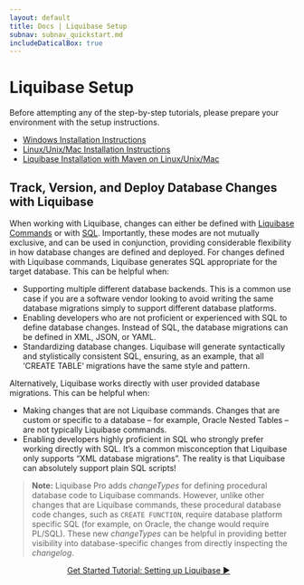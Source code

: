 ```yaml
---
layout: default
title: Docs | Liquibase Setup 
subnav: subnav_quickstart.md
includeDaticalBox: true
---
```


# Liquibase Setup
Before attempting any of the step-by-step tutorials, please prepare your environment with the setup instructions.
- [Windows Installation Instructions](/documentation/installation-windows.html)
- [Linux/Unix/Mac Installation Instructions](/documentation/installation-linux-unix-mac.html)
- [Liquibase Installation with Maven on Linux/Unix/Mac](/documentation/installation-linux-unix-mac-with-maven.html)

## Track, Version, and Deploy Database Changes with Liquibase

When working with Liquibase, changes can either be defined with [Liquibase Commands](/get_started/quickstart_lb.html) or 
with [SQL](/get_started/quickstart_sql.html). Importantly, these modes are not mutually exclusive, and can be used in conjunction, 
providing considerable flexibility in how database changes are defined and deployed. For changes defined with Liquibase commands, Liquibase 
generates SQL appropriate for the target database. This can be helpful when:
- Supporting multiple different database backends. This is a common use case if you are a software vendor looking to avoid writing the same database migrations simply to support different database platforms.
- Enabling developers who are not proficient or experienced with SQL to define database changes. Instead of SQL, the database migrations can be defined in XML, JSON, or YAML.
- Standardizing database changes. Liquibase will generate syntactically and stylistically consistent SQL, ensuring, as an example, that all ‘CREATE TABLE’ migrations have the same style and pattern.

Alternatively, Liquibase works directly with user provided database migrations. This can be helpful when:
- Making changes that are not Liquibase commands. Changes that are custom or specific to a database – for example, Oracle Nested Tables – are not typically Liquibase commands.
- Enabling developers highly proficient in SQL who strongly prefer working directly with SQL. It’s a common misconception that Liquibase only supports “XML database migrations”. The 
  reality is that Liquibase can absolutely support plain SQL scripts!

> **Note:** Liquibase Pro adds *changeTypes* for defining procedural database code to Liquibase commands. However, unlike other changes that are Liquibase commands, 
these procedural database code changes, such as `CREATE FUNCTION`, require database platform specific SQL (for example, on Oracle, the change would require PL/SQL). 
These new *changeTypes* can be helpful in providing better visibility into database-specific changes from directly inspecting the *changelog*.

<div class="cta-container" style="margin-left: auto; margin-right: auto; width: 300px; height: 50px">
<div class="cta cta--block"><a href="/get_started/lb-setup-tutorial.html">Get Started Tutorial: Setting up Liquibase ►</a></div></div>
